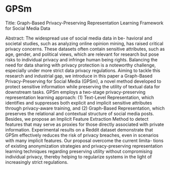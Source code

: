 # GPSm
Title: Graph-Based Privacy-Preserving Representation
Learning Framework for Social Media Data

Abstract: The widespread use of social media data in be-
havioral and societal studies, such as analyzing online opinion
mining, has raised critical privacy concerns. These datasets often
contain sensitive attributes, such as age, gender, and political
views, which are relevant for research but pose risks to individual
privacy and infringe human being rights. Balancing the need for
data sharing with privacy protection is a noteworthy challenge,
especially under more strict data privacy regulations. Aiming to
tackle this research and industrial gap, we introduce in this paper
a Graph-Based Privacy-Preserving for Social Media (GPSm), a
novel method developed to protect sensitive information while
preserving the utility of textual data for downstream tasks. GPSm
employs a two-stage privacy-preserving representation learning
approach: (1) Text-Level Representation, which identifies and
suppresses both explicit and implicit sensitive attributes through
privacy-aware training, and (2) Graph-Based Representation,
which preserves the relational and contextual structure of social
media posts. Besides, we propose an Implicit Feature Extraction
Method to detect features that may serve as proxies for those
directly associated with private information. Experimental results
on a Reddit dataset demonstrate that GPSm effectively reduces
the risk of privacy breaches, even in scenarios with many
implicit features. Our proposal overcome the current limita-
tions of existing anonymization strategies and privacy-preserving
representation learning techniques regarding preserving utility
without compromising individual privacy, thereby helping to
regularize systems in the light of increasingly strict regulations.
